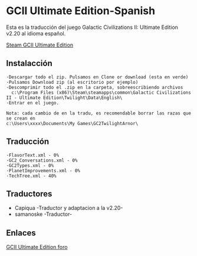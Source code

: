# GCII Ultimate Edition-Spanish

Esta es la traducción del juego Galactic Civilizations II: Ultimate Edition v2.20 al idioma español.


[Steam GCII Ultimate Edition](https://store.steampowered.com/app/202200/Galactic_Civilizations_II_Ultimate_Edition/)


## Instalacción

	·Descargar todo el zip. Pulsamos en Clone or download (esta en verde)
	·Pulsamos Download zip (al escritorio por ejemplo)
	·Descomprimir todo el .zip en la carpeta, sobreescribiendo archivos
	  c:\Program Files (x86)\Steam\steamapps\common\Galactic Civilizations II - Ultimate Edition\Twilight\Data\English\
	·Entrar en el juego.
	
	Nota: cada cambio de en la tradu, es recomendable borrar las razas que se crean en
	c:\Users\xxxx\Documents\My Games\GC2TwilightArnor\
	
 
## Traducción
 
	·FlavorText.xml - 0%
	·GC2_Conversations.xml - 0%
	·GC2Types.xml - 0%
	·PlanetImprovements.xml - 0%
	·TechTree.xml - 40%

## Traductores

 * Capiqua -Traductor y adaptacion a la v2.20-
 * samanoske -Traductor-

## Enlaces

[GCII Ultimate Edition foro ](http://www.clandlan.net/foros/topic/74978-traduccion-galactic-civilizations-ii-ultimate-edition/) 
